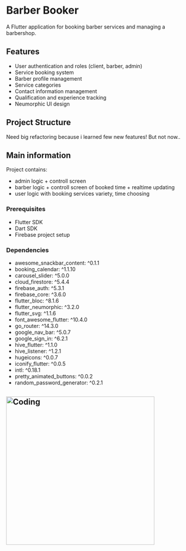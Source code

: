 # Barber Booker

A Flutter application for booking barber services and managing a barbershop.

## Features

- User authentication and roles (client, barber, admin)
- Service booking system
- Barber profile management
- Service categories
- Contact information management
- Qualification and experience tracking
- Neumorphic UI design

## Project Structure
Need big refactoring because i learned few new features! But not now..

## Main information 
Project contains:
- admin logic + controll screen
- barber logic + controll screen of booked time + realtime updating
- user logic with booking services variety, time choosing


### Prerequisites
- Flutter SDK
- Dart SDK
- Firebase project setup

### Dependencies
-   awesome_snackbar_content: ^0.1.1
 -  booking_calendar: ^1.1.10
 -  carousel_slider: ^5.0.0
 -  cloud_firestore: ^5.4.4
 -  firebase_auth: ^5.3.1
 -  firebase_core: ^3.6.0
 -  flutter_bloc: ^8.1.6
 -  flutter_neumorphic: ^3.2.0
 -  flutter_svg: ^1.1.6
 -  font_awesome_flutter: ^10.4.0
 -  go_router: ^14.3.0
 -  google_nav_bar: ^5.0.7
 -  google_sign_in: ^6.2.1
 -  hive_flutter: ^1.1.0
 -  hive_listener: ^1.2.1
 -  hugeicons: ^0.0.7
 -  iconify_flutter: ^0.0.5
 -  intl: ^0.18.1
 -  pretty_animated_buttons: ^0.0.2
 -  random_password_generator: ^0.2.1

## <img align="center" alt="Coding" width="400" src="https://media1.tenor.com/m/GUU-LlTmwHwAAAAC/boysmell-felix-argyle.gif">

